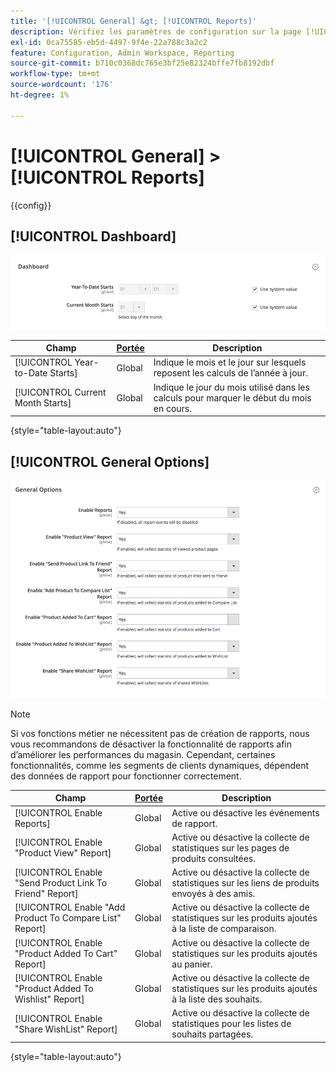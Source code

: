 ```yaml
---
title: '[!UICONTROL General] &gt; [!UICONTROL Reports]'
description: Vérifiez les paramètres de configuration sur la page [!UICONTROL General] &gt; [!UICONTROL Reports] de l’administrateur Commerce.
exl-id: 0ca75585-eb5d-4497-9f4e-22a788c3a2c2
feature: Configuration, Admin Workspace, Reporting
source-git-commit: b710c0368dc765e3bf25e82324bffe7fb8192dbf
workflow-type: tm+mt
source-wordcount: '176'
ht-degree: 1%

---
```


# [!UICONTROL General] > [!UICONTROL Reports]

{{config}}

## [!UICONTROL Dashboard]

![Tableau de bord](./assets/reports-dashboard.png)<!-- zoom -->

<!-- [Dashboard](https://docs.magento.com/user-guide/stores/admin-dashboard.html) -->

| Champ | [Portée](../../getting-started/websites-stores-views.md#scope-settings) | Description |
|--- |--- |--- |
| [!UICONTROL Year-to-Date Starts] | Global | Indique le mois et le jour sur lesquels reposent les calculs de l’année à jour. |
| [!UICONTROL Current Month Starts] | Global | Indique le jour du mois utilisé dans les calculs pour marquer le début du mois en cours. |

{style="table-layout:auto"}

## [!UICONTROL General Options]

![Options générales](./assets/reports-general-options.png)<!-- zoom -->

>[!NOTE]
>
>Si vos fonctions métier ne nécessitent pas de création de rapports, nous vous recommandons de désactiver la fonctionnalité de rapports afin d’améliorer les performances du magasin. Cependant, certaines fonctionnalités, comme les segments de clients dynamiques, dépendent des données de rapport pour fonctionner correctement.

| Champ | [Portée](../../getting-started/websites-stores-views.md#scope-settings) | Description |
|--- |--- |--- |
| [!UICONTROL Enable Reports] | Global | Active ou désactive les événements de rapport. |
| [!UICONTROL Enable "Product View" Report] | Global | Active ou désactive la collecte de statistiques sur les pages de produits consultées. |
| [!UICONTROL Enable "Send Product Link To Friend" Report] | Global | Active ou désactive la collecte de statistiques sur les liens de produits envoyés à des amis. |
| [!UICONTROL Enable "Add Product To Compare List" Report] | Global | Active ou désactive la collecte de statistiques sur les produits ajoutés à la liste de comparaison. |
| [!UICONTROL Enable "Product Added To Cart" Report] | Global | Active ou désactive la collecte de statistiques sur les produits ajoutés au panier. |
| [!UICONTROL Enable "Product Added To Wishlist" Report] | Global | Active ou désactive la collecte de statistiques sur les produits ajoutés à la liste des souhaits. |
| [!UICONTROL Enable "Share WishList" Report] | Global | Active ou désactive la collecte de statistiques pour les listes de souhaits partagées. |

{style="table-layout:auto"}
